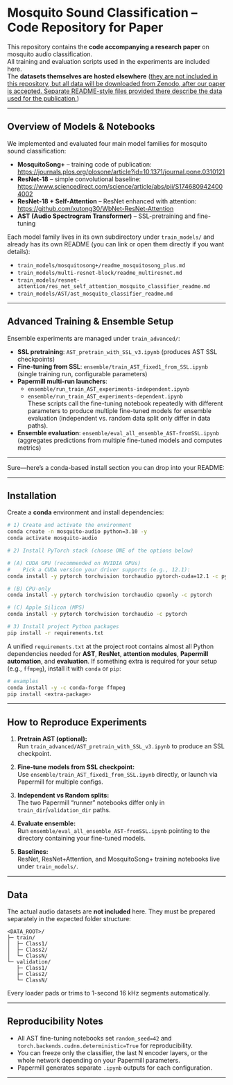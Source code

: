 # Mosquito Sound Classification – Code Repository for Paper

This repository contains the **code accompanying a research paper** on mosquito audio classification.  
All training and evaluation scripts used in the experiments are included here.  
The **datasets themselves are hosted elsewhere** ([they are not included in this repository, but all data will be downloaded from Zenodo, after our paper is accepted.
Separate README-style files provided there describe the data used for the publication.](https://zenodo.org))

---

## Overview of Models & Notebooks

We implemented and evaluated four main model families for mosquito sound classification:

- **MosquitoSong+** – training code of publication: https://journals.plos.org/plosone/article?id=10.1371/journal.pone.0310121
- **ResNet-18** – simple convolutional baseline: https://www.sciencedirect.com/science/article/abs/pii/S1746809424004002
- **ResNet-18 + Self-Attention** – ResNet enhanced with attention: https://github.com/xutong30/WbNet-ResNet-Attention
- **AST (Audio Spectrogram Transformer)** – SSL-pretraining and fine-tuning

Each model family lives in its own subdirectory under `train_models/` and already has its own README (you can link or open them directly if you want details):

- `train_models/mosquitosong+/readme_mosquitosong_plus.md`
- `train_models/multi-resnet-block/readme_multiresnet.md`
- `train_models/resnet-attention/res_net_self_attention_mosquito_classifier_readme.md`
- `train_models/AST/ast_mosquito_classifier_readme.md`

---

## Advanced Training & Ensemble Setup

Ensemble experiments are managed under `train_advanced/`:

- **SSL pretraining**: `AST_pretrain_with_SSL_v3.ipynb` (produces AST SSL checkpoints)
- **Fine-tuning from SSL**: `ensemble/train_AST_fixed1_from_SSL.ipynb` (single training run, configurable parameters)
- **Papermill multi-run launchers**:  
  - `ensemble/run_train_AST_experiments-independent.ipynb`  
  - `ensemble/run_train_AST_experiments-dependent.ipynb`  
  These scripts call the fine-tuning notebook repeatedly with different parameters to produce multiple fine-tuned models for ensemble evaluation (independent vs. random data split only differ in data paths).
- **Ensemble evaluation**: `ensemble/eval_all_ensemble_AST-fromSSL.ipynb` (aggregates predictions from multiple fine-tuned models and computes metrics)

---


Sure—here’s a conda-based install section you can drop into your README:

---

## Installation

Create a **conda** environment and install dependencies:

```bash
# 1) Create and activate the environment
conda create -n mosquito-audio python=3.10 -y
conda activate mosquito-audio

# 2) Install PyTorch stack (choose ONE of the options below)

# (A) CUDA GPU (recommended on NVIDIA GPUs)
#    Pick a CUDA version your driver supports (e.g., 12.1):
conda install -y pytorch torchvision torchaudio pytorch-cuda=12.1 -c pytorch -c nvidia

# (B) CPU-only
conda install -y pytorch torchvision torchaudio cpuonly -c pytorch

# (C) Apple Silicon (MPS)
conda install -y pytorch torchvision torchaudio -c pytorch

# 3) Install project Python packages
pip install -r requirements.txt
```

A unified `requirements.txt` at the project root contains almost all Python dependencies needed for **AST**, **ResNet**, **attention modules**, **Papermill automation**, and **evaluation**.
If something extra is required for your setup (e.g., `ffmpeg`), install it with `conda` or `pip`:

```bash
# examples
conda install -y -c conda-forge ffmpeg
pip install <extra-package>
```
---

## How to Reproduce Experiments

1. **Pretrain AST (optional):**  
   Run `train_advanced/AST_pretrain_with_SSL_v3.ipynb` to produce an SSL checkpoint.

2. **Fine-tune models from SSL checkpoint:**  
   Use `ensemble/train_AST_fixed1_from_SSL.ipynb` directly, or launch via Papermill for multiple configs.

3. **Independent vs Random splits:**  
   The two Papermill “runner” notebooks differ only in `train_dir`/`validation_dir` paths.

4. **Evaluate ensemble:**  
   Run `ensemble/eval_all_ensemble_AST-fromSSL.ipynb` pointing to the directory containing your fine-tuned models.

5. **Baselines:**  
   ResNet, ResNet+Attention, and MosquitoSong+ training notebooks live under `train_models/`.

---

## Data

The actual audio datasets are **not included** here. They must be prepared separately in the expected folder structure:

```
<DATA_ROOT>/
├─ train/
│  ├─ Class1/
│  ├─ Class2/
│  └─ ClassN/
└─ validation/
   ├─ Class1/
   ├─ Class2/
   └─ ClassN/
```

Every loader pads or trims to 1-second 16 kHz segments automatically.

---

## Reproducibility Notes

- All AST fine-tuning notebooks set `random_seed=42` and `torch.backends.cudnn.deterministic=True` for reproducibility.
- You can freeze only the classifier, the last N encoder layers, or the whole network depending on your Papermill parameters.
- Papermill generates separate `.ipynb` outputs for each configuration.

---
